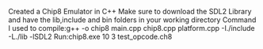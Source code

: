Created a Chip8 Emulator in C++
Make sure to download the SDL2 Library and have the lib,include and bin folders in your working directory 
Command I used to compile:g++ -o chip8 main.cpp chip8.cpp platform.cpp -I./include -L./lib -lSDL2
Run:chip8.exe 10 3 test_opcode.ch8

